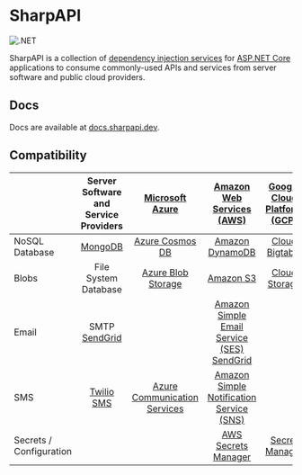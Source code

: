 # SharpAPI

![.NET](https://github.com/jonathanpotts/SharpAPI/workflows/.NET/badge.svg)

SharpAPI is a collection of [dependency injection services](https://docs.microsoft.com/aspnet/core/fundamentals/dependency-injection/) for [ASP.NET Core](https://docs.microsoft.com/aspnet/core/) applications to consume commonly-used APIs and services from server software and public cloud providers.

## Docs

Docs are available at [docs.sharpapi.dev](https://docs.sharpapi.dev/).

## Compatibility

|  | Server Software and Service Providers | [Microsoft Azure](https://azure.microsoft.com/) | [Amazon Web Services (AWS)](https://aws.amazon.com/) | [Google Cloud Platform (GCP)](https://cloud.google.com/) |
| :- | :-: | :-: | :-: | :-: |
| NoSQL Database | [MongoDB](https://www.mongodb.com/) | [Azure Cosmos DB](https://azure.microsoft.com/services/cosmos-db/) | [Amazon DynamoDB](https://aws.amazon.com/dynamodb/) | [Cloud Bigtable](https://cloud.google.com/bigtable/) |
| Blobs | File System <br> Database | [Azure Blob Storage](https://azure.microsoft.com/en-us/services/storage/blobs/) | [Amazon S3](https://aws.amazon.com/s3/) | [Cloud Storage](https://cloud.google.com/storage/) |
| Email | SMTP <br> [SendGrid](https://sendgrid.com/) |  | [Amazon Simple Email Service (SES)](https://aws.amazon.com/ses/) <br> [SendGrid](https://sendgrid.com/) |  |
| SMS | [Twilio SMS](https://www.twilio.com/sms/) | [Azure Communication Services](https://azure.microsoft.com/en-us/services/communication-services/) | [Amazon Simple Notification Service (SNS)](https://aws.amazon.com/sns/)  |  |
| Secrets / Configuration |  |  | [AWS Secrets Manager](https://aws.amazon.com/secrets-manager/) | [Secret Manager](https://cloud.google.com/secret-manager/) |
